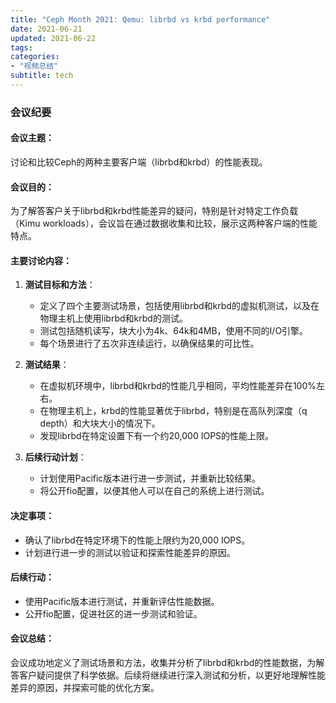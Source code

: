 ```yaml
---
title: "Ceph Month 2021: Qemu: librbd vs krbd performance"
date: 2021-06-21
updated: 2021-06-22
tags:
categories:
- "视频总结"
subtitle: tech
---
```



### 会议纪要

#### 会议主题：
讨论和比较Ceph的两种主要客户端（librbd和krbd）的性能表现。

#### 会议目的：
为了解答客户关于librbd和krbd性能差异的疑问，特别是针对特定工作负载（Kimu workloads），会议旨在通过数据收集和比较，展示这两种客户端的性能特点。

#### 主要讨论内容：
1. **测试目标和方法**：
   - 定义了四个主要测试场景，包括使用librbd和krbd的虚拟机测试，以及在物理主机上使用librbd和krbd的测试。
   - 测试包括随机读写，块大小为4k、64k和4MB，使用不同的I/O引擎。
   - 每个场景进行了五次非连续运行，以确保结果的可比性。

2. **测试结果**：
   - 在虚拟机环境中，librbd和krbd的性能几乎相同，平均性能差异在100%左右。
   - 在物理主机上，krbd的性能显著优于librbd，特别是在高队列深度（q depth）和大块大小的情况下。
   - 发现librbd在特定设置下有一个约20,000 IOPS的性能上限。

3. **后续行动计划**：
   - 计划使用Pacific版本进行进一步测试，并重新比较结果。
   - 将公开fio配置，以便其他人可以在自己的系统上进行测试。

#### 决定事项：
- 确认了librbd在特定环境下的性能上限约为20,000 IOPS。
- 计划进行进一步的测试以验证和探索性能差异的原因。

#### 后续行动：
- 使用Pacific版本进行测试，并重新评估性能数据。
- 公开fio配置，促进社区的进一步测试和验证。

#### 会议总结：
会议成功地定义了测试场景和方法，收集并分析了librbd和krbd的性能数据，为解答客户疑问提供了科学依据。后续将继续进行深入测试和分析，以更好地理解性能差异的原因，并探索可能的优化方案。